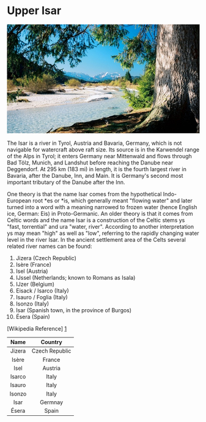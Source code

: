# Upper Isar

![Image of Upper Isar](https://github.com/federicascolari8/juices/blob/main/Images/isar-wildfluss.png)

The Isar is a river in Tyrol, Austria and Bavaria, Germany, which is not navigable for watercraft above raft size. Its source is in the Karwendel range of the Alps in Tyrol; it enters Germany near Mittenwald and flows through Bad Tölz, Munich, and Landshut before reaching the Danube near Deggendorf. At 295 km (183 mi) in length, it is the fourth largest river in Bavaria, after the Danube, Inn, and Main. It is Germany's second most important tributary of the Danube after the Inn.

One theory is that the name Isar comes from the hypothetical Indo-European root *es or *is, which generally meant "flowing water" and later turned into a word with a meaning narrowed to frozen water (hence English ice, German: Eis) in Proto-Germanic. An older theory is that it comes from Celtic words and the name Isar is a construction of the Celtic stems ys "fast, torrential" and ura "water, river". According to another interpretation ys may mean "high" as well as "low", referring to the rapidly changing water level in the river Isar. In the ancient settlement area of the Celts several related river names can be found:

1. Jizera (Czech Republic)
1. Isère (France)
1. Isel (Austria)
1. IJssel (Netherlands; known to Romans as Isala)
1. IJzer (Belgium)
1. Eisack / Isarco (Italy)
1. Isauro / Foglia (Italy)
1. Isonzo (Italy)
1. Isar (Spanish town, in the province of Burgos)
1. Ésera (Spain)


[Wikipedia Reference] [1]

[1]: https://en.wikipedia.org/wiki/Isar


| Name | Country |
| :-------: | :-------: |
| Jizera | Czech Republic |
| Isère | France |
| Isel | Austria |
| Isarco | Italy |
| Isauro | Italy |
| Isonzo | Italy |
| Isar | Germnay |
| Ésera | Spain |
